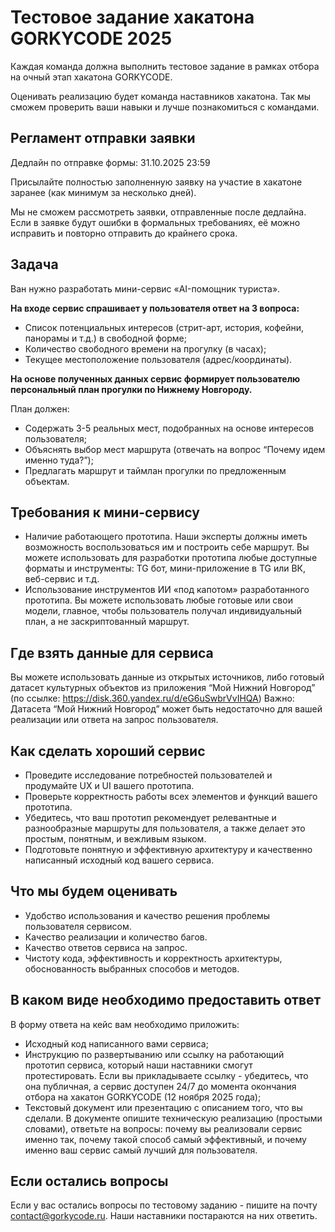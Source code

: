 # Тестовое задание хакатона GORKYCODE 2025

Каждая команда должна выполнить тестовое задание в рамках отбора на очный этап хакатона GORKYCODE. 

Оценивать реализацию будет команда наставников хакатона. Так мы сможем проверить ваши навыки и лучше познакомиться с командами.

## Регламент отправки заявки

Дедлайн по отправке формы: 31.10.2025 23:59

Присылайте полностью заполненную заявку на участие в хакатоне заранее (как минимум за несколько дней). 

Мы не сможем рассмотреть заявки, отправленные после дедлайна. Если в заявке будут ошибки в формальных требованиях, её можно исправить и повторно отправить до крайнего срока.

## **Задача**

Ван нужно разработать мини-сервис «AI-помощник туриста».

**На входе сервис спрашивает у пользователя ответ на 3 вопроса:**

- Список потенциальных интересов (стрит-арт, история, кофейни, панорамы и т.д.) в свободной форме;
- Количество свободного времени на прогулку (в часах);
- Текущее местоположение пользователя (адрес/координаты).

**На основе полученных данных сервис формирует пользователю персональный план прогулки по Нижнему Новгороду.** 

План должен:

- Содержать 3-5 реальных мест, подобранных на основе интересов пользователя;
- Объяснять выбор мест маршрута (отвечать на вопрос “Почему идем именно туда?”);
- Предлагать маршрут и таймлан прогулки по предложенным объектам.

## **Требования к мини-сервису**

- Наличие работающего прототипа. Наши эксперты должны иметь возможность воспользоваться им и построить себе маршрут. 
Вы можете использовать для разработки прототипа любые доступные форматы и инструменты: TG бот, мини-приложение в TG или ВК, веб-сервис и т.д.
- Использование инструментов ИИ «под капотом» разработанного прототипа.
Вы можете использовать любые готовые или свои модели, главное, чтобы пользователь получал индивидуальный план, а не заскриптованный маршрут.

## **Где взять данные для сервиса**

Вы можете использовать данные из открытых источников, либо готовый датасет культурных объектов из приложения “Мой Нижний Новгород” (по ссылке: https://disk.360.yandex.ru/d/eG6uSwbrVvIHQA)
Важно: Датасета “Мой Нижний Новгород” может быть недостаточно для вашей реализации или ответа на запрос пользователя.

## Как сделать хороший сервис

- Проведите исследование потребностей пользователей и продумайте UX и UI вашего прототипа.
- Проверьте корректность работы всех элементов и функций вашего прототипа.
- Убедитесь, что ваш прототип рекомендует релевантные и разнообразные маршруты для пользователя, а также делает это простым, понятным, и вежливым языком.
- Подготовьте понятную и эффективную архитектуру и качественно написанный исходный код вашего сервиса.

## Что мы будем оценивать

- Удобство использования и качество решения проблемы пользователя сервисом.
- Качество реализации и количество багов.
- Качество ответов сервиса на запрос.
- Чистоту кода, эффективность и корректность архитектуры, обоснованность выбранных способов и методов.

## **В каком виде необходимо предоставить ответ**

В форму ответа на кейс вам необходимо приложить:

- Исходный код написанного вами сервиса;
- Инструкцию по развертыванию или ссылку на работающий прототип сервиса, который наши наставники смогут протестировать. 
Если вы прикладываете ссылку - убедитесь, что она публичная, а сервис доступен 24/7 до момента окончания отбора на хакатон GORKYCODE (12 ноября 2025 года);
- Текстовый документ или презентацию с описанием того, что вы сделали. В документе опишите техническую реализацию (простыми словами), ответьте на вопросы: почему вы реализовали сервис именно так, почему такой способ самый эффективный, и почему именно ваш сервис самый лучший для пользователя.

## Если остались вопросы

Если у вас остались вопросы по тестовому заданию - пишите на почту [contact@gorkycode.ru](mailto:contact@gorkycode.ru). Наши наставники постараются на них ответить.